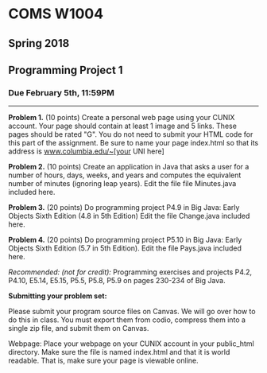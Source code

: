 # COMS W1004 

## Spring 2018

## Programming Project 1


### Due February 5th, 11:59PM

--------------------------------------------  





**Problem 1.** (10 points) Create a personal web page using your CUNIX account. Your page should contain at least 1 image and 5 links. These pages should be rated "G". You do not need to submit your HTML code for this part of the assignment. Be sure to name your page index.html so that its address is www.columbia.edu/~[your UNI here]

**Problem 2.** (10 points) Create an application in Java that asks a user for a number of hours, days, weeks, and years and computes the equivalent number of minutes (ignoring leap years). Edit the file file Minutes.java included here.

**Problem 3.** (20 points)  Do programming project P4.9 in Big Java: Early Objects Sixth Edition (4.8 in 5th Edition) Edit the file Change.java included here.

**Problem 4.** (20 points) Do programming project P5.10 in Big Java: Early Objects Sixth Edition (5.7 in 5th Edition). Edit the file Pays.java included here.


*Recommended:  (not for credit):* Programming exercises and projects P4.2, P4.10, E5.14, E5.15, P5.5, P5.8, P5.9 on pages 230-234 of Big Java.


 

**Submitting your problem set:**

Please submit your program source files on Canvas. We will go over how to do this in class. You must export them from codio, compress them into a single zip file, and submit them on Canvas.

Webpage: Place your webpage on your CUNIX account in your public_html directory. Make sure the file is named index.html and that it is world readable. That is, make sure your page is viewable online.